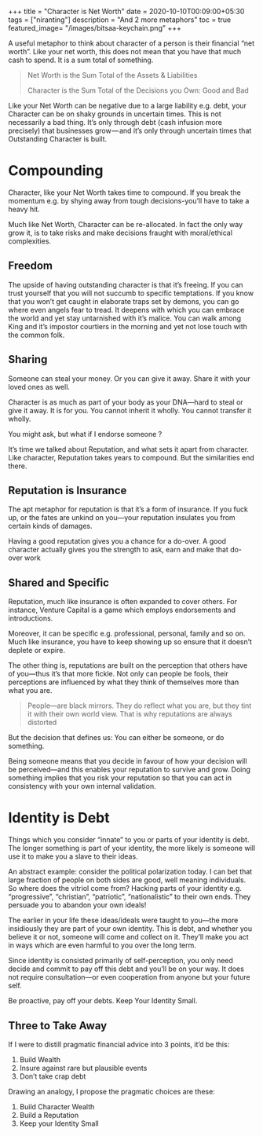 +++
title = "Character is Net Worth"
date = 2020-10-10T00:09:00+05:30
tags = ["niranting"]
description = "And 2 more metaphors"
toc = true
featured_image= "/images/bitsaa-keychain.png"
+++


A useful metaphor to think about character of a person is their financial “net worth”. Like your net worth, this does not mean that you have that much cash to spend. It is a sum total of something.

> Net Worth is the Sum Total of the Assets & Liabilities
>
> Character is the Sum Total of the Decisions you Own: Good and Bad

Like your Net Worth can be negative due to a large liability e.g. debt, your Character can be on shaky grounds in uncertain times. This is not necessarily a bad thing. It’s only through debt (cash infusion more precisely) that businesses grow — and it’s only through uncertain times that Outstanding Character is built.

# Compounding

Character, like your Net Worth takes time to compound. If you break the momentum e.g. by shying away from tough decisions-you’ll have to take a heavy hit.

Much like Net Worth, Character can be re-allocated. In fact the only way grow it, is to take risks and make decisions fraught with moral/ethical complexities.

## Freedom

The upside of having outstanding character is that it’s freeing. If you can trust yourself that you will not succumb to specific temptations. If you know that you won’t get caught in elaborate traps set by demons, you can go where even angels fear to tread. It deepens with which you can embrace the world and yet stay untarnished with it’s malice. You can walk among King and it’s impostor courtiers in the morning and yet not lose touch with the common folk.

## Sharing

Someone can steal your money. Or you can give it away. Share it with your loved ones as well.

Character is as much as part of your body as your DNA—hard to steal or give it away. It is for you. You cannot inherit it wholly. You cannot transfer it wholly.

You might ask, but what if I endorse someone ?

It’s time we talked about Reputation, and what sets it apart from character. Like character, Reputation takes years to compound. But the similarities end there.

## Reputation is Insurance

The apt metaphor for reputation is that it’s a form of insurance. If you fuck up, or the fates are unkind on you—your reputation insulates you from certain kinds of damages.

Having a good reputation gives you a chance for a do-over. A good character actually gives you the strength to ask, earn and make that do-over work

## Shared and Specific

Reputation, much like insurance is often expanded to cover others. For instance, Venture Capital is a game which employs endorsements and introductions.

Moreover, it can be specific e.g. professional, personal, family and so on. Much like insurance, you have to keep showing up so ensure that it doesn’t deplete or expire.

The other thing is, reputations are built on the perception that others have of you—thus it’s that more fickle. Not only can people be fools, their perceptions are influenced by what they think of themselves more than what you are.

> People—are black mirrors. They do reflect what you are, but they tint it with their own world view. That is why reputations are always distorted

But the decision that defines us: You can either be someone, or do something.

Being someone means that you decide in favour of how your decision will be perceived—and this enables your reputation to survive and grow. Doing something implies that you risk your reputation so that you can act in consistency with your own internal validation.

# Identity is Debt

Things which you consider “innate” to you or parts of your identity is debt. The longer something is part of your identity, the more likely is someone will use it to make you a slave to their ideas.

An abstract example: consider the political polarization today. I can bet that large fraction of people on both sides are good, well meaning individuals. So where does the vitriol come from? Hacking parts of your identity e.g. “progressive”, “christian”, “patriotic”, “nationalistic” to their own ends. They persuade you to abandon your own ideals!

The earlier in your life these ideas/ideals were taught to you—the more insidiously they are part of your own identity. This is debt, and whether you believe it or not, someone will come and collect on it. They’ll make you act in ways which are even harmful to you over the long term. 

Since identity is consisted primarily of self-perception, you only need decide and commit to pay off this debt and you’ll be on your way. It does not require consultation—or even cooperation from anyone but your future self.

Be proactive, pay off your debts. Keep Your Identity Small.

## Three to Take Away

If I were to distill pragmatic financial advice into 3 points, it’d be this:

1. Build Wealth
2. Insure against rare but plausible events
3. Don’t take crap debt

Drawing an analogy, I propose the pragmatic choices are these:

1. Build Character Wealth
2. Build a Reputation
3. Keep your Identity Small